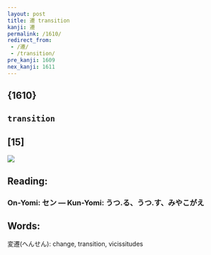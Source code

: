 ```yaml
---
layout: post
title: 遷 transition
kanji: 遷
permalink: /1610/
redirect_from:
 - /遷/
 - /transition/
pre_kanji: 1609
nex_kanji: 1611
---
```


## {1610}

## `transition`

## [15]

<div class="stroke"><img src="E981B7.png" /></div>

## Reading:

### On-Yomi: セン &mdash; Kun-Yomi: うつ.る、うつ.す、みやこがえ

## Words:

変遷(へんせん): change, transition, vicissitudes
